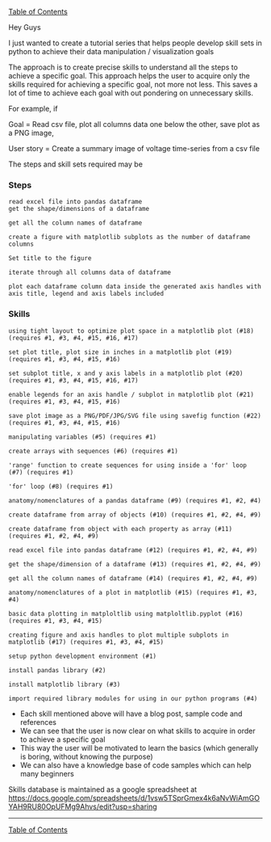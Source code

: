 
[Table of Contents](https://nagasudhir.blogspot.com/2020/04/taming-python-table-of-contents.html)

Hey Guys

I just wanted to create a tutorial series that helps people develop skill sets in python to achieve their data manipulation / visualization goals

The approach is to create precise skills to understand all the steps to achieve a specific goal. 
This approach helps the user to acquire only the skills required for achieving a specific goal, not more not less. 
This saves a lot of time to achieve each goal with out pondering on unnecessary skills.

For example, if 

Goal = Read csv file, plot all columns data one below the other, save plot as a PNG image, 

User story = Create a summary image of voltage time-series from a csv file 

The steps and skill sets required may be

### Steps
```
read excel file into pandas dataframe
get the shape/dimensions of a dataframe

get all the column names of dataframe

create a figure with matplotlib subplots as the number of dataframe columns

Set title to the figure

iterate through all columns data of dataframe

plot each dataframe column data inside the generated axis handles with axis title, legend and axis labels included
```

### Skills
```
using tight layout to optimize plot space in a matplotlib plot (#18) (requires #1, #3, #4, #15, #16, #17)

set plot title, plot size in inches in a matplotlib plot (#19) (requires #1, #3, #4, #15, #16)

set subplot title, x and y axis labels in a matplotlib plot (#20) (requires #1, #3, #4, #15, #16, #17)

enable legends for an axis handle / subplot in matplotlib plot (#21) (requires #1, #3, #4, #15, #16)

save plot image as a PNG/PDF/JPG/SVG file using savefig function (#22) (requires #1, #3, #4, #15, #16)

manipulating variables (#5) (requires #1)

create arrays with sequences (#6) (requires #1)

'range' function to create sequences for using inside a 'for' loop (#7) (requires #1)

'for' loop (#8) (requires #1)

anatomy/nomenclatures of a pandas dataframe (#9) (requires #1, #2, #4)

create dataframe from array of objects (#10) (requires #1, #2, #4, #9)

create dataframe from object with each property as array (#11) (requires #1, #2, #4, #9)

read excel file into pandas dataframe (#12) (requires #1, #2, #4, #9)

get the shape/dimension of a dataframe (#13) (requires #1, #2, #4, #9)

get all the column names of dataframe (#14) (requires #1, #2, #4, #9)

anatomy/nomenclatures of a plot in matplotlib (#15) (requires #1, #3, #4)

basic data plotting in matploltlib using matploltlib.pyplot (#16) (requires #1, #3, #4, #15)

creating figure and axis handles to plot multiple subplots in matplotlib (#17) (requires #1, #3, #4, #15)

setup python development environment (#1)

install pandas library (#2)

install matplotlib library (#3)

import required library modules for using in our python programs (#4)
```
* Each skill mentioned above will have a blog post, sample code and references
* We can see that the user is now clear on what skills to acquire in order to achieve a specific goal
* This way the user will be motivated to learn the basics (which generally is boring, without knowing the purpose)
* We can also have a knowledge base of code samples which can help many beginners

Skills database is maintained as a google spreadsheet at https://docs.google.com/spreadsheets/d/1vsw5TSprGmex4k6aNvWiAmGOYAH9RU80OpUFMg9Ahvs/edit?usp=sharing

<hr/>

[Table of Contents](https://nagasudhir.blogspot.com/2020/04/taming-python-table-of-contents.html)
<!--stackedit_data:
eyJwcm9wZXJ0aWVzIjoiZXh0ZW5zaW9uczpcbiAgcHJlc2V0Oi
AnJ1xudGl0bGU6IEludHJvIHRvIFRhbWluZyBQeXRob24gc2Vy
aWVzXG5hdXRob3I6IE5hZ2FzdWRoaXIgUHVsbGFcbnRhZ3M6IC
dweXRob24sIHR1dG9yaWFsJ1xuY2F0ZWdvcmllczogJ2xlYXJu
aW5nLCBweXRob24sIHR1dG9yaWFsJ1xuZGF0ZTogJzIwMjAtMD
QtMTQnXG4iLCJoaXN0b3J5IjpbOTI1NTM0NjQ1LDY5OTM4MDI5
NSwxMTIyNDY5NTcsLTEwNTE4OTcyMzAsLTYzNjA4ODk5Miw3Mz
A5OTgxMTZdfQ==
-->